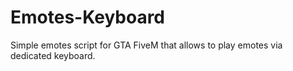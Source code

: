 # Emotes-Keyboard
Simple emotes script for GTA FiveM that allows to play emotes via dedicated keyboard.
